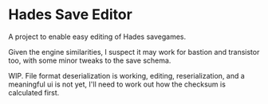 # Hades Save Editor
A project to enable easy editing of Hades savegames.

Given the engine similarities, I suspect it may work for bastion and transistor too, with some minor tweaks to the save schema.

WIP. File format deserialization is working, editing, reserialization, and a meaningful ui is not yet, I'll need to work out how the checksum is calculated first.
